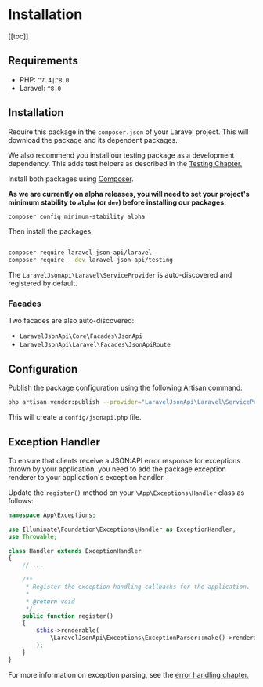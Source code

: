 # Installation

[[toc]]

## Requirements

- PHP: `^7.4|^8.0`
- Laravel: `^8.0`

## Installation

Require this package in the `composer.json` of your Laravel project.
This will download the package and its dependent packages.

We also recommend you install our testing package as a development
dependency. This adds test helpers as described in the
[Testing Chapter.](../testing/)

Install both packages using [Composer](https://getcomposer.org).

**As we are currently on alpha releases, you will need to set your
project's minimum stability to `alpha` (or `dev`) before installing
our packages:**

```bash
composer config minimum-stability alpha
```

Then install the packages:

```bash

composer require laravel-json-api/laravel
composer require --dev laravel-json-api/testing
```

The `LaravelJsonApi\Laravel\ServiceProvider` is auto-discovered and registered
by default.

### Facades

Two facades are also auto-discovered:

- `LaravelJsonApi\Core\Facades\JsonApi`
- `LaravelJsonApi\Laravel\Facades\JsonApiRoute`

## Configuration

Publish the package configuration using the following Artisan command:

```bash
php artisan vendor:publish --provider="LaravelJsonApi\Laravel\ServiceProvider"
```

This will create a `config/jsonapi.php` file.

## Exception Handler

To ensure that clients receive a JSON:API error response for exceptions
thrown by your application, you need to add the package exception renderer
to your application's exception handler.

Update the `register()` method on your `\App\Exceptions\Handler` class
as follows:

```php
namespace App\Exceptions;

use Illuminate\Foundation\Exceptions\Handler as ExceptionHandler;
use Throwable;

class Handler extends ExceptionHandler
{
    // ...

    /**
     * Register the exception handling callbacks for the application.
     *
     * @return void
     */
    public function register()
    {
        $this->renderable(
            \LaravelJsonApi\Exceptions\ExceptionParser::make()->renderable()
        );
    }
}
```

For more information on exception parsing, see the
[error handling chapter.](../responses/errors.md#error-handling)
